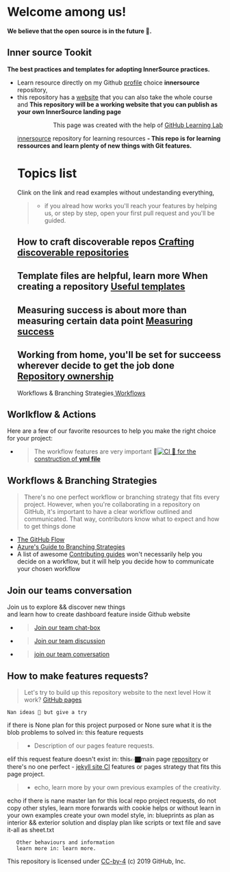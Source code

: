 <h1><strong>Welcome among us!</strong></h1>
<b> We believe that the open source is in the future 🔮. </b>

## Inner source Tookit
**The best practices and templates for adopting InnerSource practices.**

-  Learn resource directly on my Github [profile](https://github.com/djibal/innersource/) choice **innersource** repository,
- this repository has a <a href="/https://djibal.github.io/innersource/">website</a> that you can also take the whole course and
**This repository will be a working website that you can publish as your own InnerSource landing page**

<p align="right">This page was created with the help of <a href="https://lab.github.com/">GitHub Learning Lab</a></p>

<ul class="innersource topic-list">
  
  <a href='Innerource/'> innersource</a> repository for learning resources
  <b> - This repo is for learning ressources and learn plenty of new things with Git features.</b>
<br>
  <h1> Topics list </h1>
  Clink on the link and  read examples without undestanding everything,
  
  > - if you alread how works you'll reach your features by helping us, or step by step, open your first pull request and you'll be guided.
  
   How to craft discoverable repos <a href="discoverable/">Crafting discoverable repositories</a></li>
  -
   Template files are helpful, learn more When creating a repository <a href="templates/"> Useful templates</a></li>
  -
   Measuring success is about more than measuring certain data point <a href="metrics/"> Measuring success</a></li>
  -
   Working from home, you'll be set for succeess wherever decide to get the job done <a href="repo-ownership/"> Repository ownership</a></li>
 -
   Workflows & Branching Strategies<a href="workflows/"> Workflows </a></li>
</ul>


 ## Worlkflow & Actions
 Here are a few of our favorite resources to help you make the right choice for your project: 
- > The workflow features are very important 🗽[![CI](https://github.com/djibal/innersource/actions/workflows/blank.yml/badge.svg) 🗽 for the construction of <b>yml file</b>](https://github.com/djibal/innersource/actions/workflows/blank.yml)


## Workflows & Branching Strategies
> There's no one perfect workflow or branching strategy that fits every project. However,
when you're collaborating in a repository on GitHub, it's important to have a clear workflow outlined and communicated.
That way, contributors know what to expect and how to get things done

- [The GitHub Flow](https://guides.github.com/introduction/flow/)
- [Azure's Guide to Branching Strategies](https://docs.microsoft.com/en-us/azure/devops/repos/git/git-branching-guidance?view=azure-devops)
- A list of awesome [Contributing guides](https://github.com/mntnr/awesome-contributing) won't necessarily help you decide on a workflow, but it will help you decide how to communicate your chosen workflow

## Join our teams conversation 

Join us to explore && discover new things<br>
and learn how to create dashboard feature inside Github website
- > [Join our team chat-box](https://github.com/orgs/dji-7/teams/team-chat-box/)
- > [Join our team discussion](https://github.com/orgs/dji-7/teams/team-discussion/)
- > [join our team conversation](https://github.com/orgs/dji-7/teams/team-conversations/)

## How to make features requests?

> Let's try to build up this repository website to the next level
How it work? <a href="https://pages.github.com">GitHub pages</a>

    Nan ideas 🧐 but give a try
    
if there is None plan for this project purposed or 
None sure what it is the blob problems to solved in: this feature requests

> - Description of our pages feature requests.
    
elif this request feature doesn't exist in: this👉🏿main page [repository](https://github.com/dji-7/dji7.github.io/) or
there's no one perfect - [jekyll site CI](https://jekyllrb.com/) features or pages strategy that fits this page project.
    
 > - echo, learn more by your own previous examples of the creativity.

echo if there is nane master lan for this local repo project requests, do not copy other styles,
learn more forwards with cookie helps or without learn in your own examples create your own model
style, in: blueprints as plan as interior && exterior solution and display plan like scripts or text file and save it-all as sheet.txt

       
       Other behaviours and information 
       learn more in: learn more.
        
<p>This repository is licensed under <a href="../LICENSE">CC-by-4</a> (c) 2019 GitHub, Inc.</p>
